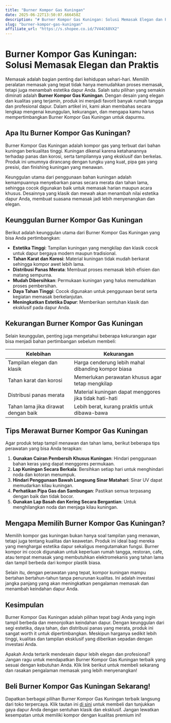 ```yaml
---
title: "Burner Kompor Gas Kuningan"
date: 2025-06-22T13:50:07.666458Z
description: "# Burner Kompor Gas Kuningan: Solusi Memasak Elegan dan Praktis..."
slug: "burner-kompor-gas-kuningan"
affiliate_url: "https://s.shopee.co.id/7V44C68VX2"
---
```

# Burner Kompor Gas Kuningan: Solusi Memasak Elegan dan Praktis

Memasak adalah bagian penting dari kehidupan sehari-hari. Memilih peralatan memasak yang tepat tidak hanya memudahkan proses memasak, tetapi juga menambah estetika dapur Anda. Salah satu pilihan yang semakin diminati adalah **Burner Kompor Gas Kuningan**. Dengan desain yang elegan dan kualitas yang terjamin, produk ini menjadi favorit banyak rumah tangga dan profesional dapur. Dalam artikel ini, kami akan membahas secara lengkap mengenai keunggulan, kekurangan, dan mengapa kamu harus mempertimbangkan Burner Kompor Gas Kuningan untuk dapurmu.

## Apa Itu Burner Kompor Gas Kuningan?

Burner Kompor Gas Kuningan adalah kompor gas yang terbuat dari bahan kuningan berkualitas tinggi. Kuningan dikenal karena ketahanannya terhadap panas dan korosi, serta tampilannya yang eksklusif dan berkelas. Produk ini umumnya dirancang dengan tungku yang kuat, pipa gas yang presisi, dan finishing kuningan yang menawan.

Keunggulan utama dari penggunaan bahan kuningan adalah kemampuannya menyebarkan panas secara merata dan tahan lama, sehingga cocok digunakan baik untuk memasak harian maupun acara khusus. Desainnya yang klasik dan mewah akan menambah nilai estetika dapur Anda, membuat suasana memasak jadi lebih menyenangkan dan elegan.

## Keunggulan Burner Kompor Gas Kuningan

Berikut adalah keunggulan utama dari Burner Kompor Gas Kuningan yang bisa Anda pertimbangkan:

- **Estetika Tinggi**: Tampilan kuningan yang mengkilap dan klasik cocok untuk dapur bergaya modern maupun tradisional.
- **Tahan Karat dan Korosi**: Material kuningan tidak mudah berkarat sehingga kompor awet lebih lama.
- **Distribusi Panas Merata**: Membuat proses memasak lebih efisien dan matang sempurna.
- **Mudah Dibersihkan**: Permukaan kuningan yang halus memudahkan proses pembersihan.
- **Daya Tahan Tinggi**: Cocok digunakan untuk penggunaan berat serta kegiatan memasak berkelanjutan.
- **Meningkatkan Estetika Dapur**: Memberikan sentuhan klasik dan eksklusif pada dapur Anda.

## Kekurangan Burner Kompor Gas Kuningan

Selain keunggulan, penting juga mengetahui beberapa kekurangan agar bisa menjadi bahan pertimbangan sebelum membeli:

| Kelebihan | Kekurangan |
|------------|--------------|
| Tampilan elegan dan klasik | Harga cenderung lebih mahal dibanding kompor biasa |
| Tahan karat dan korosi | Memerlukan perawatan khusus agar tetap mengkilap |
| Distribusi panas merata | Material kuningan dapat menggores jika tidak hati-hati |
| Tahan lama jika dirawat dengan baik | Lebih berat, kurang praktis untuk dibawa-bawa |

## Tips Merawat Burner Kompor Gas Kuningan

Agar produk tetap tampil menawan dan tahan lama, berikut beberapa tips perawatan yang bisa Anda terapkan:

1. **Gunakan Cairan Pembersih Khusus Kuningan**: Hindari penggunaan bahan keras yang dapat menggores permukaan.
2. **Lap Kuningan Secara Berkala**: Bersihkan setiap hari untuk menghindari noda dan kotoran menumpuk.
3. **Hindari Penggunaan Bawah Langsung Sinar Matahari**: Sinar UV dapat memudarkan kilau kuningan.
4. **Perhatikan Pipa Gas dan Sambungan**: Pastikan semua terpasang dengan baik dan tidak bocor.
5. **Gunakan Lap Basah dan Kering Secara Bergantian**: Untuk menghilangkan noda dan menjaga kilau kuningan.

## Mengapa Memilih Burner Kompor Gas Kuningan?

Memilih kompor gas kuningan bukan hanya soal tampilan yang menawan, tetapi juga tentang kualitas dan keawetan. Produk ini ideal bagi mereka yang menghargai estetika dapur sekaligus mengutamakan fungsi. Burner kompor ini cocok digunakan untuk keperluan rumah tangga, restoran, cafe, atau tempat memasak yang membutuhkan elektromekanis yang tahan lama dan tampil berbeda dari kompor plastik biasa.

Selain itu, dengan perawatan yang tepat, kompor kuningan mampu bertahan bertahun-tahun tanpa penurunan kualitas. Ini adalah investasi jangka panjang yang akan meningkatkan pengalaman memasak dan menambah keindahan dapur Anda.

## Kesimpulan

Burner Kompor Gas Kuningan adalah pilihan tepat bagi Anda yang ingin tampil berbeda dan menonjolkan keindahan dapur. Dengan keunggulan dari segi estetika, daya tahan, dan distribusi panas yang merata, produk ini sangat worth it untuk dipertimbangkan. Meskipun harganya sedikit lebih tinggi, kualitas dan tampilan eksklusif yang diberikan sepadan dengan investasi Anda.

Apakah Anda tertarik mendesain dapur lebih elegan dan profesional? Jangan ragu untuk mendapatkan Burner Kompor Gas Kuningan terbaik yang sesuai dengan kebutuhan Anda. Klik link berikut untuk membeli sekarang dan rasakan pengalaman memasak yang lebih menyenangkan!

## Beli Burner Kompor Gas Kuningan Sekarang!

Dapatkan berbagai pilihan Burner Kompor Gas Kuningan terbaik langsung dari toko terpercaya. Klik tautan ini [di sini](https://s.shopee.co.id/7V44C68VX2) untuk membeli dan tunjukkan gaya dapur Anda dengan sentuhan klasik dan eksklusif. Jangan lewatkan kesempatan untuk memiliki kompor dengan kualitas premium ini!